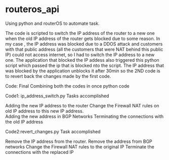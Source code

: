 # routeros_api
Using python and routerOS to automate task.

The code is scripted to switch the IP address of the router to a new one when the old IP address of the router gets blocked due to some reason.
In my case , the IP address was blocked due to a DDOS attack and customers with that public address (all the customers that were NAT behind this public IP) could not access internet, so I had to switch the IP address to a new one.
The application that blocked the IP addess also triggered this python script which passed the ip that is blocked nto the script.
The IP address that was blocked by the application unblocks it after 30min so the 2ND code is to revert back the changes made by the first code.


Code: Final Combining both the codes in once python code

Code1: ip_address_switch.py
Tasks accomplished 

Adding the new IP address to the router
Change the Firewall NAT rules on old IP address to this new IP address.  
Adding the new address in BGP Networks
Terminating the connections with the old IP address


Code2:revert_changes.py
Task accomplished


Remove the IP address from the router.
Remove the address from BGP networks
Change the Firewall NAT rules to the original IP
Terminate the connections with the replaced IP
